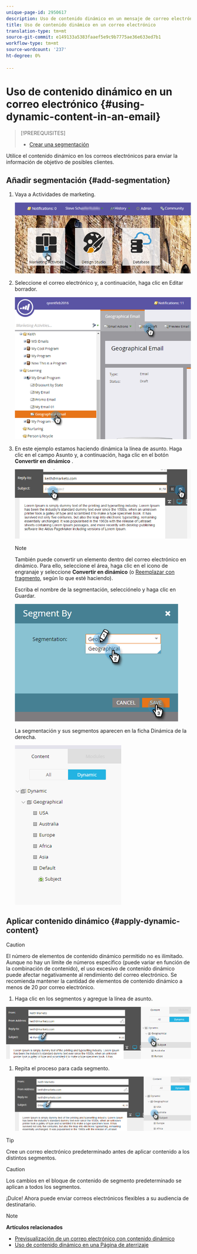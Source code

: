 ```yaml
---
unique-page-id: 2950617
description: Uso de contenido dinámico en un mensaje de correo electrónico - Documentos de marketing - Documentación del producto
title: Uso de contenido dinámico en un correo electrónico
translation-type: tm+mt
source-git-commit: e149133a5383faaef5e9c9b7775ae36e633ed7b1
workflow-type: tm+mt
source-wordcount: '237'
ht-degree: 0%

---
```



# Uso de contenido dinámico en un correo electrónico {#using-dynamic-content-in-an-email}

>[!PREREQUISITES]
>
>* [Crear una segmentación](../../../../product-docs/personalization/segmentation-and-snippets/segmentation/create-a-segmentation.md)

>



Utilice el contenido dinámico en los correos electrónicos para enviar la información de objetivo de posibles clientes.

## Añadir segmentación {#add-segmentation}

1. Vaya a Actividades de marketing.

   ![](assets/login-marketing-activities.png)

1. Seleccione el correo electrónico y, a continuación, haga clic en Editar borrador.

   ![](assets/1.2.png)

1. En este ejemplo estamos haciendo dinámica la línea de asunto. Haga clic en el campo Asunto y, a continuación, haga clic en el botón **Convertir en dinámico** .

   ![](assets/1.3.png)

   >[!NOTE]
   >
   >También puede convertir un elemento dentro del correo electrónico en dinámico. Para ello, seleccione el área, haga clic en el icono de engranaje y seleccione **Convertir en dinámico** (o [Reemplazar con fragmento](../../../../product-docs/personalization/segmentation-and-snippets/snippets/create-a-snippet.md), según lo que esté haciendo).

   Escriba el nombre de la segmentación, selecciónelo y haga clic en Guardar.

   ![](assets/1.4.png)

   La segmentación y sus segmentos aparecen en la ficha Dinámica de la derecha.

   ![](assets/1.5.png)

## Aplicar contenido dinámico {#apply-dynamic-content}

>[!CAUTION]
>
>El número de elementos de contenido dinámico permitido no es ilimitado. Aunque no hay un límite de números específico (puede variar en función de la combinación de contenido), el uso excesivo de contenido dinámico puede afectar negativamente al rendimiento del correo electrónico. Se recomienda mantener la cantidad de elementos de contenido dinámico a menos de 20 por correo electrónico.

1. Haga clic en los segmentos y agregue la línea de asunto.

![](assets/2.1.png)

1. Repita el proceso para cada segmento.

   ![](assets/2.2.png)

>[!TIP]
>
>Cree un correo electrónico predeterminado antes de aplicar contenido a los distintos segmentos.

>[!CAUTION]
>
>Los cambios en el bloque de contenido de segmento predeterminado se aplican a todos los segmentos.

¡Dulce! Ahora puede enviar correos electrónicos flexibles a su audiencia de destinatario.

>[!NOTE]
>
>**Artículos relacionados**
>
>* [Previsualización de un correo electrónico con contenido dinámico](preview-an-email-with-dynamic-content.md)
>* [Uso de contenido dinámico en una Página de aterrizaje](../../../../product-docs/demand-generation/landing-pages/free-form-landing-pages/use-dynamic-content-in-a-free-form-landing-page.md)

>



